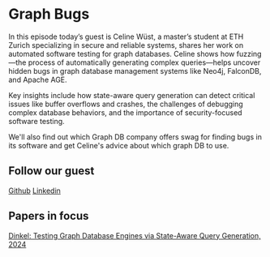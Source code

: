 # Graph Bugs

In this episode today’s guest is Celine Wüst, a master’s student at ETH Zurich specializing in secure and reliable systems, shares her work on automated software testing for graph databases. Celine shows how fuzzing—the process of automatically generating complex queries—helps uncover hidden bugs in graph database management systems like Neo4j, FalconDB, and Apache AGE.

Key insights include how state-aware query generation can detect critical issues like buffer overflows and crashes, the challenges of debugging complex database behaviors, and the importance of security-focused software testing.

We'll also find out which Graph DB company offers swag for finding bugs in its software and get Celine's advice about which graph DB to use.

## Follow our guest
[Github](https://github.com/CelineWuest)
[Linkedin](https://www.linkedin.com/in/celine-wuest)

## Papers in focus
[Dinkel: Testing Graph Database Engines via State-Aware Query Generation, 2024](https://arxiv.org/pdf/2408.07525)
